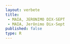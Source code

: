 ```yaml
---
layout: verbete
title:
 - MAIA, JERONIMO DIX-SEPT
 - MAIA, Jerônimo Dix-Sept
published: false
type: R
---
```


